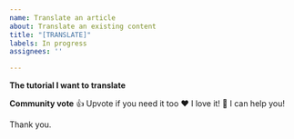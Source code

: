 ```yaml
---
name: Translate an article
about: Translate an existing content
title: "[TRANSLATE]"
labels: In progress
assignees: ''

---
```


**The tutorial I want to translate**
<!--
Hello 👋 

Before you start, please make sure your issue is understandable and reproducible.
To make your issue readable make sure you use valid Markdown syntax.

Please explain clearly which resource you want to translate.
-->

**Community vote**
👍 Upvote if you need it too
❤️ I love it!
🚀 I can help you!

Thank you.
